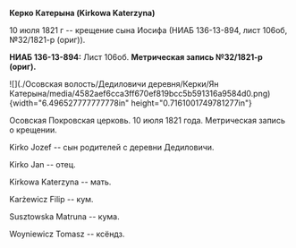 **Керко Катерына (Kirkowa Katerzyna)**

10 июля 1821 г -- крещение сына Иосифа (НИАБ 136-13-894, лист 106об,
№32/1821-р (ориг)).

**НИАБ 136-13-894:** Лист 106об. **Метрическая запись №32/1821-р
(ориг).**

![](./Осовская волость/Дедиловичи деревня/Керки/Ян Катерына/media/4582aef6cca3ff670ef819bcc5b591316a9584d0.png){width="6.496527777777778in"
height="0.7161001749781277in"}

Осовская Покровская церковь. 10 июля 1821 года. Метрическая запись о
крещении.

Kirko Jozef -- сын родителей с деревни Дедиловичи.

Kirko Jan -- отец.

Kirkowa Katerzyna -- мать.

Karżewicz Filip -- кум.

Susztowska Matruna -- кума.

Woyniewicz Tomasz -- ксёндз.

